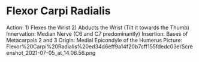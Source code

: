 # Flexor Carpi Radialis

Action: 1) Flexes the Wrist                          2) Abducts the Wrist (Tilt it towards the Thumb)
Innervation: Median Nerve (C6 and C7 predominantly)
Insertion: Bases of Metacarpals 2 and 3
Origin: Medial Epicondyle of the Humerus
Picture: Flexor%20Carpi%20Radialis%20ed34d6eff9a14f20b7cff155fdedc03e/Screenshot_2021-07-05_at_14.06.56.png